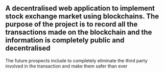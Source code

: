 ## A decentralised web application to implement stock exchange market using blockchains. The purpose of the project is to record all the transactions made on the blockchain and the information is completely public and decentralised ##
The future prospects include to completely eliminate the third party involved in the transaction and make them safer than ever
